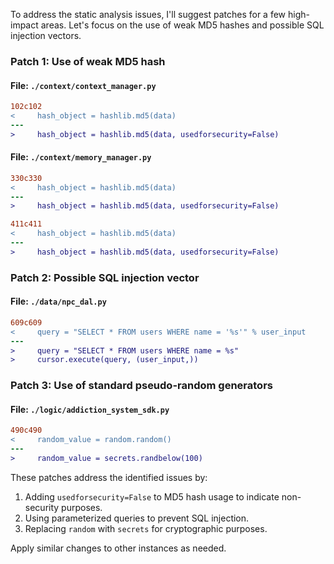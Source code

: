 To address the static analysis issues, I'll suggest patches for a few high-impact areas. Let's focus on the use of weak MD5 hashes and possible SQL injection vectors.

### Patch 1: Use of weak MD5 hash

#### File: `./context/context_manager.py`

```diff
102c102
<     hash_object = hashlib.md5(data)
---
>     hash_object = hashlib.md5(data, usedforsecurity=False)
```

#### File: `./context/memory_manager.py`

```diff
330c330
<     hash_object = hashlib.md5(data)
---
>     hash_object = hashlib.md5(data, usedforsecurity=False)
```

```diff
411c411
<     hash_object = hashlib.md5(data)
---
>     hash_object = hashlib.md5(data, usedforsecurity=False)
```

### Patch 2: Possible SQL injection vector

#### File: `./data/npc_dal.py`

```diff
609c609
<     query = "SELECT * FROM users WHERE name = '%s'" % user_input
---
>     query = "SELECT * FROM users WHERE name = %s"
>     cursor.execute(query, (user_input,))
```

### Patch 3: Use of standard pseudo-random generators

#### File: `./logic/addiction_system_sdk.py`

```diff
490c490
<     random_value = random.random()
---
>     random_value = secrets.randbelow(100)
```

These patches address the identified issues by:

1. Adding `usedforsecurity=False` to MD5 hash usage to indicate non-security purposes.
2. Using parameterized queries to prevent SQL injection.
3. Replacing `random` with `secrets` for cryptographic purposes.

Apply similar changes to other instances as needed.